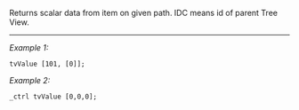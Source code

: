 Returns scalar data from item on given path. IDC means id of parent Tree View.


---
*Example 1:*
```sqf
tvValue [101, [0]];
```

*Example 2:*
```sqf
_ctrl tvValue [0,0,0];
```